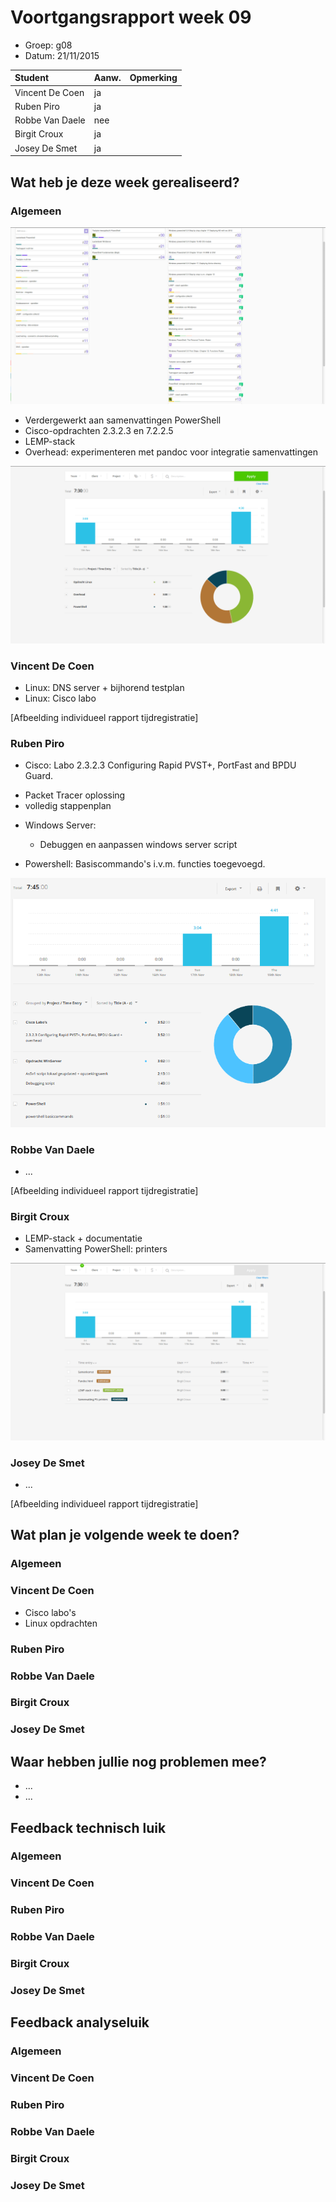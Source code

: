 # Voortgangsrapport week 09

* Groep: g08
* Datum: 21/11/2015

| Student  | Aanw. | Opmerking |
| :---     | :---  | :---      |
| Vincent De Coen |  ja     |           |
| Ruben Piro |   ja    |           |
| Robbe Van Daele |   nee    |           |
| Birgit Croux |    ja   |           |
| Josey De Smet |   ja   |            |

## Wat heb je deze week gerealiseerd?

### Algemeen

![Afbeelding huidige toestand Kanban-bord(en) invoegen](/weekrapport/media/w09/kanbanteam.png "huboard team")

* Verdergewerkt aan samenvattingen PowerShell
* Cisco-opdrachten 2.3.2.3 en 7.2.2.5
* LEMP-stack
* Overhead: experimenteren met pandoc voor integratie samenvattingen

![Afbeelding teamoverzicht tijdregistratie onderverdeeld per deelopdracht](/weekrapport/media/w09/togglteam.PNG "toggl team")

### Vincent De Coen

* Linux: DNS server + bijhorend testplan
* Linux: Cisco labo

[Afbeelding individueel rapport tijdregistratie]

### Ruben Piro

* Cisco: Labo 2.3.2.3 Configuring Rapid PVST+, PortFast and BPDU Guard.  
 - Packet Tracer oplossing
 - volledig stappenplan 

* Windows Server:  
  - Debuggen en aanpassen windows server script

* Powershell: Basiscommando's i.v.m. functies toegevoegd.

![Afbeelding individueel rapport tijdregistratie](/weekrapport/media/w09/week09Ruben.PNG "Tijdsregistratie Ruben")

### Robbe Van Daele

* ...

[Afbeelding individueel rapport tijdregistratie]

### Birgit Croux

* LEMP-stack + documentatie
* Samenvatting PowerShell: printers

![Afbeelding individueel rapport tijdregistratie](/weekrapport/media/w09/togglbirgit.png "tijdregistratie individueel birgit")

### Josey De Smet

* ...

[Afbeelding individueel rapport tijdregistratie]


## Wat plan je volgende week te doen?

### Algemeen
### Vincent De Coen
* Cisco labo's
* Linux opdrachten
### Ruben Piro
### Robbe Van Daele
### Birgit Croux
### Josey De Smet

## Waar hebben jullie nog problemen mee?

* ...
* ...

## Feedback technisch luik

### Algemeen

### Vincent De Coen
### Ruben Piro
### Robbe Van Daele
### Birgit Croux
### Josey De Smet

## Feedback analyseluik

### Algemeen

### Vincent De Coen
### Ruben Piro
### Robbe Van Daele
### Birgit Croux
### Josey De Smet
